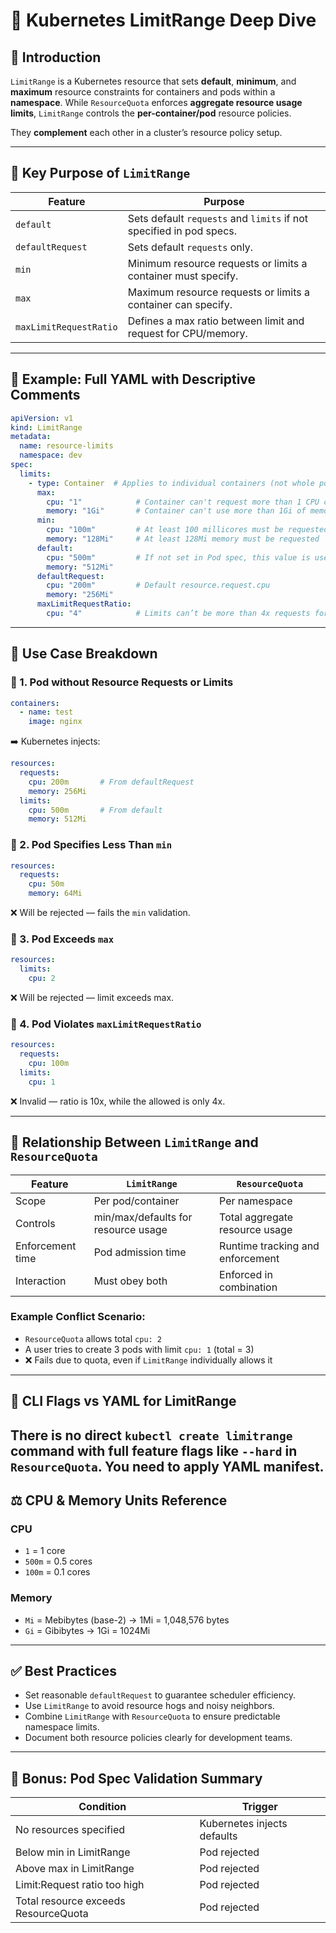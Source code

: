 # 📘 Kubernetes LimitRange Deep Dive

## 🌟 Introduction
`LimitRange` is a Kubernetes resource that sets **default**, **minimum**, and **maximum** resource constraints for containers and pods within a **namespace**. While `ResourceQuota` enforces **aggregate resource usage limits**, `LimitRange` controls the **per-container/pod** resource policies.

They **complement** each other in a cluster’s resource policy setup.

---

## 🧠 Key Purpose of `LimitRange`

| Feature             | Purpose                                                                 |
|---------------------|-------------------------------------------------------------------------|
| `default`           | Sets default `requests` and `limits` if not specified in pod specs.     |
| `defaultRequest`    | Sets default `requests` only.                                           |
| `min`               | Minimum resource requests or limits a container must specify.           |
| `max`               | Maximum resource requests or limits a container can specify.           |
| `maxLimitRequestRatio` | Defines a max ratio between limit and request for CPU/memory.       |


---

## 🧪 Example: Full YAML with Descriptive Comments

```yaml
apiVersion: v1
kind: LimitRange
metadata:
  name: resource-limits
  namespace: dev
spec:
  limits:
    - type: Container  # Applies to individual containers (not whole pods)
      max:
        cpu: "1"            # Container can't request more than 1 CPU core
        memory: "1Gi"       # Container can't use more than 1Gi of memory
      min:
        cpu: "100m"         # At least 100 millicores must be requested
        memory: "128Mi"     # At least 128Mi memory must be requested
      default:
        cpu: "500m"         # If not set in Pod spec, this value is used (Default resource.limit.cpu)
        memory: "512Mi"
      defaultRequest:
        cpu: "200m"         # Default resource.request.cpu
        memory: "256Mi"
      maxLimitRequestRatio:
        cpu: "4"            # Limits can’t be more than 4x requests for CPU
```

---

## 🎯 Use Case Breakdown

### 🔹 1. Pod without Resource Requests or Limits
```yaml
containers:
  - name: test
    image: nginx
```
➡️ Kubernetes injects:
```yaml
resources:
  requests:
    cpu: 200m       # From defaultRequest
    memory: 256Mi
  limits:
    cpu: 500m       # From default
    memory: 512Mi
```

### 🔹 2. Pod Specifies Less Than `min`
```yaml
resources:
  requests:
    cpu: 50m
    memory: 64Mi
```
❌ Will be rejected — fails the `min` validation.

### 🔹 3. Pod Exceeds `max`
```yaml
resources:
  limits:
    cpu: 2
```
❌ Will be rejected — limit exceeds max.

### 🔹 4. Pod Violates `maxLimitRequestRatio`
```yaml
resources:
  requests:
    cpu: 100m
  limits:
    cpu: 1
```
❌ Invalid — ratio is 10x, while the allowed is only 4x.

---

## 🧩 Relationship Between `LimitRange` and `ResourceQuota`

| Feature               | `LimitRange`                          | `ResourceQuota`                        |
|------------------------|----------------------------------------|----------------------------------------|
| Scope                 | Per pod/container                      | Per namespace                          |
| Controls              | min/max/defaults for resource usage    | Total aggregate resource usage         |
| Enforcement time     | Pod admission time                     | Runtime tracking and enforcement       |
| Interaction           | Must obey both                        | Enforced in combination                |

### Example Conflict Scenario:
- `ResourceQuota` allows total `cpu: 2`
- A user tries to create 3 pods with limit `cpu: 1` (total = 3)
- ❌ Fails due to quota, even if `LimitRange` individually allows it


---

## 🔧 CLI Flags vs YAML for LimitRange

There is no direct `kubectl create limitrange` command with full feature flags like `--hard` in `ResourceQuota`. You need to apply YAML manifest.
---

## ⚖️ CPU & Memory Units Reference

### CPU
- `1` = 1 core
- `500m` = 0.5 cores
- `100m` = 0.1 cores

### Memory
- `Mi` = Mebibytes (base-2) → 1Mi = 1,048,576 bytes
- `Gi` = Gibibytes → 1Gi = 1024Mi

---

## ✅ Best Practices

- Set reasonable `defaultRequest` to guarantee scheduler efficiency.
- Use `LimitRange` to avoid resource hogs and noisy neighbors.
- Combine `LimitRange` with `ResourceQuota` to ensure predictable namespace limits.
- Document both resource policies clearly for development teams.

---

## 📎 Bonus: Pod Spec Validation Summary

| Condition                              | Trigger                         |
|----------------------------------------|----------------------------------|
| No resources specified                  | Kubernetes injects defaults      |
| Below min in LimitRange                | Pod rejected                     |
| Above max in LimitRange                | Pod rejected                     |
| Limit:Request ratio too high           | Pod rejected                     |
| Total resource exceeds ResourceQuota   | Pod rejected                     |


